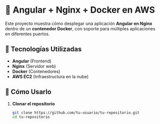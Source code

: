 # 🚀 Angular + Nginx + Docker en AWS

Este proyecto muestra cómo desplegar una aplicación **Angular en Nginx** dentro de un **contenedor Docker**, con soporte para múltiples aplicaciones en diferentes puertos.

## 🌟 Tecnologías Utilizadas
- **Angular** (Frontend)
- **Nginx** (Servidor web)
- **Docker** (Contenedores)
- **AWS EC2** (Infraestructura en la nube)

## 📌 Cómo Usarlo

1. **Clonar el repositorio**
   ```bash
   git clone https://github.com/tu-usuario/tu-repositorio.git
   cd tu-repositorio
